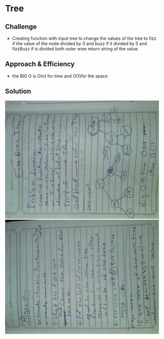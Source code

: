 # Tree
<!-- Short summary or background information -->
## Challenge
<!-- Description of the challenge -->
- Creating function with input tree to change the values of the tree to fizz if the value of the node divided by 3 and buzz if it divided by 5 and fizzBuzz if is divided both outer wise return string of the value.
## Approach & Efficiency
<!-- What approach did you take? Why? What is the Big O space/time for this approach? -->
- the BIG O  is O(n) for time and O(1)for the space

## Solution
![whiteboard images](../../../assets/fizzBuzzTree/FBT1.jpg)
![whiteboard images](../../../assets/fizzBuzzTree/FBT2.jpg)

